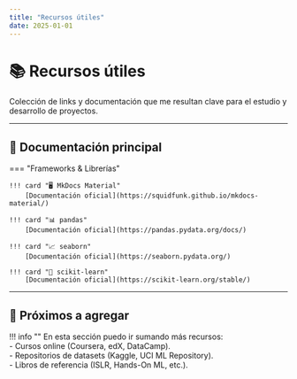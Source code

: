 ```yaml
---
title: "Recursos útiles"
date: 2025-01-01
---
```


# 📚 Recursos útiles  

Colección de links y documentación que me resultan clave para el estudio y desarrollo de proyectos.  

---

## 🔗 Documentación principal

=== "Frameworks & Librerías"

    !!! card "🖥️ MkDocs Material"
        [Documentación oficial](https://squidfunk.github.io/mkdocs-material/)  

    !!! card "📊 pandas"
        [Documentación oficial](https://pandas.pydata.org/docs/)  

    !!! card "📈 seaborn"
        [Documentación oficial](https://seaborn.pydata.org/)  

    !!! card "🤖 scikit-learn"
        [Documentación oficial](https://scikit-learn.org/stable/)  

---

## 📌 Próximos a agregar

!!! info ""
    En esta sección puedo ir sumando más recursos:  
    - Cursos online (Coursera, edX, DataCamp).  
    - Repositorios de datasets (Kaggle, UCI ML Repository).  
    - Libros de referencia (ISLR, Hands-On ML, etc.).  

